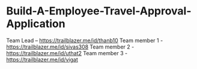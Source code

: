 # Build-A-Employee-Travel-Approval-Application

Team Lead – https://trailblazer.me/id/thanb10
Team member 1 -  https://trailblazer.me/id/sivas308
Team member 2 -  https://trailblazer.me/id/uthat2
Team member 3 -  https://trailblazer.me/id/vigat
